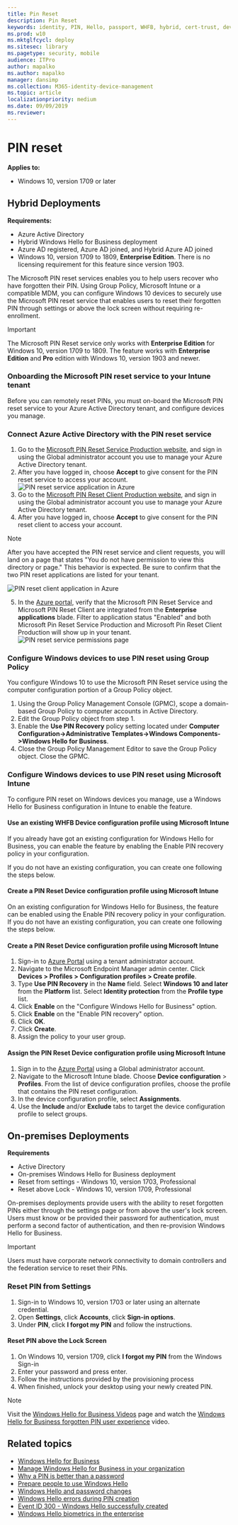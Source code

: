 ```yaml
---
title: Pin Reset
description: Pin Reset
keywords: identity, PIN, Hello, passport, WHFB, hybrid, cert-trust, device, reset
ms.prod: w10
ms.mktglfcycl: deploy
ms.sitesec: library
ms.pagetype: security, mobile
audience: ITPro
author: mapalko
ms.author: mapalko
manager: dansimp
ms.collection: M365-identity-device-management
ms.topic: article
localizationpriority: medium
ms.date: 09/09/2019
ms.reviewer: 
---
```


# PIN reset

**Applies to:**

- Windows 10, version 1709 or later

## Hybrid Deployments

**Requirements:**

- Azure Active Directory
- Hybrid Windows Hello for Business deployment
- Azure AD registered, Azure AD joined, and Hybrid Azure AD joined
- Windows 10, version 1709 to 1809, **Enterprise Edition**. There is no licensing requirement for this feature since version 1903.

The Microsoft PIN reset services enables you to help users recover who have forgotten their PIN.  Using Group Policy, Microsoft Intune or a compatible MDM, you can configure Windows 10 devices to securely use the Microsoft PIN reset service that enables users to reset their forgotten PIN through settings or above the lock screen without requiring re-enrollment.

>[!IMPORTANT]
> The Microsoft PIN Reset service only works with **Enterprise Edition** for Windows 10, version 1709 to 1809.  The feature works with **Enterprise Edition** and **Pro** edition with Windows 10, version 1903 and newer.

### Onboarding the Microsoft PIN reset service to your Intune tenant

Before you can remotely reset PINs, you must on-board the Microsoft PIN reset service to your Azure Active Directory tenant, and configure devices you manage.

### Connect Azure Active Directory with the PIN reset service

1. Go to the [Microsoft PIN Reset Service Production website](https://login.windows.net/common/oauth2/authorize?response_type=code&client_id=b8456c59-1230-44c7-a4a2-99b085333e84&resource=https%3A%2F%2Fgraph.windows.net&redirect_uri=https%3A%2F%2Fcred.microsoft.com&state=e9191523-6c2f-4f1d-a4f9-c36f26f89df0&prompt=admin_consent), and sign in using the Global administrator account you use to manage your Azure Active Directory tenant.
2. After you have logged in, choose **Accept** to give consent for the PIN reset service to access your account.
![PIN reset service application in Azure](images/pinreset/pin-reset-service-prompt.png)
3. Go to the [Microsoft PIN Reset Client Production website](https://login.windows.net/common/oauth2/authorize?response_type=code&client_id=9115dd05-fad5-4f9c-acc7-305d08b1b04e&resource=https%3A%2F%2Fcred.microsoft.com%2F&redirect_uri=ms-appx-web%3A%2F%2FMicrosoft.AAD.BrokerPlugin%2F9115dd05-fad5-4f9c-acc7-305d08b1b04e&state=6765f8c5-f4a7-4029-b667-46a6776ad611&prompt=admin_consent), and sign in using the Global administrator account you use to manage your Azure Active Directory tenant.
4. After you have logged in, choose **Accept** to give consent for the PIN reset client to access your account.

> [!NOTE]
> After you have accepted the PIN reset service and client requests, you will land on a page that states "You do not have permission to view this directory or page." This behavior is expected. Be sure to confirm that the two PIN reset applications are listed for your tenant.

![PIN reset client application in Azure](images/pinreset/pin-reset-client-prompt.png)

5. In the [Azure portal](https://portal.azure.com), verify that the Microsoft PIN Reset Service and Microsoft PIN Reset Client are integrated from the **Enterprise applications** blade. Filter to application status "Enabled" and both Microsoft Pin Reset Service Production and Microsoft Pin Reset Client Production will show up in your tenant.
![PIN reset service permissions page](images/pinreset/pin-reset-applications.png)

### Configure Windows devices to use PIN reset using Group Policy

You configure Windows 10 to use the Microsoft PIN Reset service using the computer configuration portion of a Group Policy object.

1. Using the Group Policy Management Console (GPMC), scope a domain-based Group Policy to computer accounts in Active Directory.
2. Edit the Group Policy object from step 1.
3. Enable the **Use PIN Recovery** policy setting located under **Computer Configuration->Administrative Templates->Windows Components->Windows Hello for Business**.
4. Close the Group Policy Management Editor to save the Group Policy object.  Close the GPMC.

### Configure Windows devices to use PIN reset using Microsoft Intune

To configure PIN reset on Windows devices you manage, use a Windows Hello for Business configuration in Intune to enable the feature. 

#### Use an existing WHFB Device configuration profile using Microsoft Intune

If you already have got an existing configuration for Windows Hello for Business, you can enable the feature by enabling the Enable PIN recovery policy in your configuration.

If you do not have an existing configuration, you can create one following the steps below.

#### Create a PIN Reset Device configuration profile using Microsoft Intune

On an existing configuration for Windows Hello for Business, the feature can be enabled using the Enable PIN recovery policy in your configuration.
 
If you do not have an existing configuration, you can create one following the steps below.

#### Create a PIN Reset Device configuration profile using Microsoft Intune
1. Sign-in to [Azure Portal](https://portal.azure.com) using a tenant administrator account.
2. Navigate to the Microsoft Endpoint Manager admin center. Click **Devices > Profiles > Configuration profiles > Create profile**.
3. Type **Use PIN Recovery** in the **Name** field. Select **Windows 10 and later** from the **Platform** list.  Select **Identity protection** from the **Profile type** list.
4. Click **Enable** on the "Configure Windows Hello for Business" option. 
5. Click **Enable** on the "Enable PIN recovery" option.
6. Click **OK**.
7. Click **Create**.
8. Assign the policy to your user group.
 
#### Assign the PIN Reset Device configuration profile using Microsoft Intune

1. Sign in to the [Azure Portal](https://portal.azure.com) using a Global administrator account. 
2. Navigate to the Microsoft Intune blade. Choose **Device configuration** > **Profiles**. From the list of device configuration profiles, choose the profile that contains the PIN reset configuration.
3. In the device configuration profile, select **Assignments**.
4. Use the **Include** and/or **Exclude** tabs to target the device configuration profile to select groups.

## On-premises Deployments

**Requirements**

* Active Directory
* On-premises Windows Hello for Business deployment
* Reset from settings - Windows 10, version 1703, Professional
* Reset above Lock - Windows 10, version 1709, Professional

On-premises deployments provide users with the ability to reset forgotten PINs either through the settings page or from above the user's lock screen.  Users must know or be provided their password for authentication, must perform a second factor of authentication, and then re-provision Windows Hello for Business.

>[!IMPORTANT]
>Users must have corporate network connectivity to domain controllers and the federation service to reset their PINs.

### Reset PIN from Settings

1. Sign-in to Windows 10, version 1703 or later using an alternate credential.
2. Open **Settings**, click **Accounts**, click **Sign-in options**.
3. Under **PIN**, click **I forgot my PIN** and follow the instructions.

#### Reset PIN above the Lock Screen

 1. On Windows 10, version 1709, click **I forgot my PIN** from the Windows Sign-in
 2. Enter your password and press enter.
 3. Follow the instructions provided by the provisioning process
 4. When finished, unlock your desktop using your newly created PIN.

>[!NOTE]
> Visit the [Windows Hello for Business Videos](https://docs.microsoft.com/windows/security/identity-protection/hello-for-business/hello-videos.md) page and watch the [Windows Hello for Business forgotten PIN user experience](https://docs.microsoft.com/windows/security/identity-protection/hello-for-business/hello-videos#windows-hello-for-business-forgotten-pin-user-experience) video.

## Related topics

- [Windows Hello for Business](hello-identity-verification.md)
- [Manage Windows Hello for Business in your organization](hello-manage-in-organization.md)
- [Why a PIN is better than a password](hello-why-pin-is-better-than-password.md)
- [Prepare people to use Windows Hello](hello-prepare-people-to-use.md)
- [Windows Hello and password changes](hello-and-password-changes.md)
- [Windows Hello errors during PIN creation](hello-errors-during-pin-creation.md)
- [Event ID 300 - Windows Hello successfully created](hello-event-300.md)
- [Windows Hello biometrics in the enterprise](hello-biometrics-in-enterprise.md)
